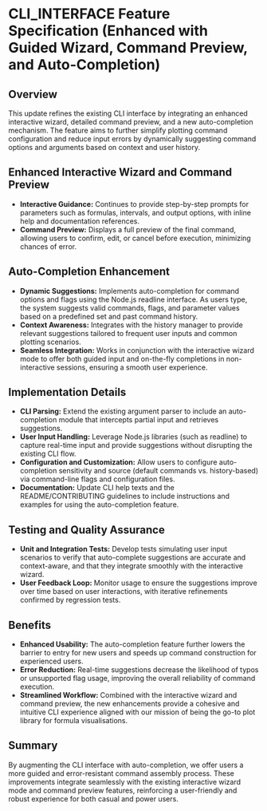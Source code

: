 # CLI_INTERFACE Feature Specification (Enhanced with Guided Wizard, Command Preview, and Auto-Completion)

## Overview
This update refines the existing CLI interface by integrating an enhanced interactive wizard, detailed command preview, and a new auto-completion mechanism. The feature aims to further simplify plotting command configuration and reduce input errors by dynamically suggesting command options and arguments based on context and user history.

## Enhanced Interactive Wizard and Command Preview
- **Interactive Guidance:** Continues to provide step-by-step prompts for parameters such as formulas, intervals, and output options, with inline help and documentation references.
- **Command Preview:** Displays a full preview of the final command, allowing users to confirm, edit, or cancel before execution, minimizing chances of error.

## Auto-Completion Enhancement
- **Dynamic Suggestions:** Implements auto-completion for command options and flags using the Node.js readline interface. As users type, the system suggests valid commands, flags, and parameter values based on a predefined set and past command history.
- **Context Awareness:** Integrates with the history manager to provide relevant suggestions tailored to frequent user inputs and common plotting scenarios.
- **Seamless Integration:** Works in conjunction with the interactive wizard mode to offer both guided input and on-the-fly completions in non-interactive sessions, ensuring a smooth user experience.

## Implementation Details
- **CLI Parsing:** Extend the existing argument parser to include an auto-completion module that intercepts partial input and retrieves suggestions.
- **User Input Handling:** Leverage Node.js libraries (such as readline) to capture real-time input and provide suggestions without disrupting the existing CLI flow.
- **Configuration and Customization:** Allow users to configure auto-completion sensitivity and source (default commands vs. history-based) via command-line flags and configuration files.
- **Documentation:** Update CLI help texts and the README/CONTRIBUTING guidelines to include instructions and examples for using the auto-completion feature.

## Testing and Quality Assurance
- **Unit and Integration Tests:** Develop tests simulating user input scenarios to verify that auto-complete suggestions are accurate and context-aware, and that they integrate smoothly with the interactive wizard.
- **User Feedback Loop:** Monitor usage to ensure the suggestions improve over time based on user interactions, with iterative refinements confirmed by regression tests.

## Benefits
- **Enhanced Usability:** The auto-completion feature further lowers the barrier to entry for new users and speeds up command construction for experienced users.
- **Error Reduction:** Real-time suggestions decrease the likelihood of typos or unsupported flag usage, improving the overall reliability of command execution.
- **Streamlined Workflow:** Combined with the interactive wizard and command preview, the new enhancements provide a cohesive and intuitive CLI experience aligned with our mission of being the go-to plot library for formula visualisations.

## Summary
By augmenting the CLI interface with auto-completion, we offer users a more guided and error-resistant command assembly process. These improvements integrate seamlessly with the existing interactive wizard mode and command preview features, reinforcing a user-friendly and robust experience for both casual and power users.
